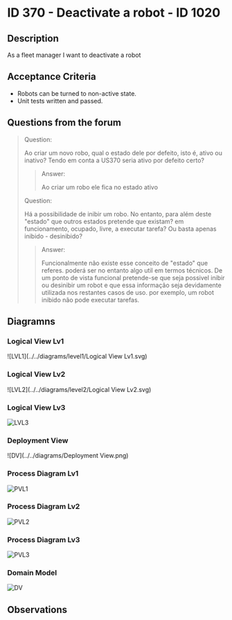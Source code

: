# ID 370 - Deactivate a robot - ID 1020

## Description
As a fleet manager I want to deactivate a robot

## Acceptance Criteria
* Robots can be turned to non-active state.
* Unit tests written and passed.

## Questions from the forum

> Question:
> 
>Ao criar um novo robo, qual o estado dele por defeito, isto é, ativo ou inativo?
Tendo em conta a US370 seria ativo por defeito certo?
>
> > Answer:
> >
> >Ao criar um robo ele fica no estado ativo
> 
> Question:
> 
> Há a possibilidade de inibir um robo. No entanto, para além deste "estado" que outros 
> estados pretende que existam? em funcionamento, ocupado, livre, a executar tarefa? Ou 
> basta apenas inibido - desinibido?
> 
> > Answer:
> >
> > Funcionalmente não existe esse conceito de "estado" que referes. poderá ser no entanto 
> >algo util em termos técnicos. De um ponto de vista funcional pretende-se que seja possivel 
> >inibir ou desinibir um robot e que essa informação seja devidamente utilizada nos restantes 
> >casos de uso. por exemplo, um robot inibido não pode executar tarefas.
> 
## Diagramns

### Logical View Lv1

![LVL1](../../diagrams/level1/Logical View Lv1.svg)

### Logical View Lv2

![LVL2](../../diagrams/level2/Logical View Lv2.svg)

### Logical View Lv3

![LVL3](../../diagrams/level3/Logical%20View%20lv3%20(Fleet%20Management).svg)
### Deployment View

![DV](../../diagrams/Deployment View.png)

### Process Diagram Lv1

![PVL1](PV_lv1.png)

### Process Diagram Lv2

![PVL2](PV_lv2.png)

### Process Diagram Lv3

![PVL3](PV_lv3.png)

### Domain Model

![DV](../../diagrams/DM.png)


## Observations